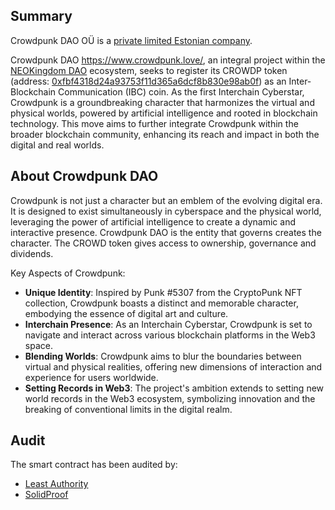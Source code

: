 ## Summary

Crowdpunk DAO OÜ is a [private limited Estonian company](https://ariregister.rik.ee/eng/company/16813917/Crowdpunk-DAO-O%C3%9C).

Crowdpunk DAO <https://www.crowdpunk.love/>, an integral project within the [NEOKingdom DAO](https://www.neokingdom.org/) ecosystem, seeks to register its CROWDP token (address: [0xfbf4318d24a93753f11d365a6dcf8b830e98ab0f](https://escan.live/address/0xfbf4318d24a93753f11d365a6dcf8b830e98ab0f)) as an Inter-Blockchain Communication (IBC) coin. As the first Interchain Cyberstar, Crowdpunk is a groundbreaking character that harmonizes the virtual and physical worlds, powered by artificial intelligence and rooted in blockchain technology. This move aims to further integrate Crowdpunk within the broader blockchain community, enhancing its reach and impact in both the digital and real worlds.

## About Crowdpunk DAO

Crowdpunk is not just a character but an emblem of the evolving digital era. It is designed to exist simultaneously in cyberspace and the physical world, leveraging the power of artificial intelligence to create a dynamic and interactive presence. Crowdpunk DAO is the entity that governs creates the character. The CROWD token gives access to ownership, governance and dividends.

Key Aspects of Crowdpunk:

- **Unique Identity**: Inspired by Punk #5307 from the CryptoPunk NFT collection, Crowdpunk boasts a distinct and memorable character, embodying the essence of digital art and culture.
- **Interchain Presence**: As an Interchain Cyberstar, Crowdpunk is set to navigate and interact across various blockchain platforms in the Web3 space.
- **Blending Worlds**: Crowdpunk aims to blur the boundaries between virtual and physical realities, offering new dimensions of interaction and experience for users worldwide.
- **Setting Records in Web3**: The project's ambition extends to setting new world records in the Web3 ecosystem, symbolizing innovation and the breaking of conventional limits in the digital realm.

## Audit

The smart contract has been audited by:

- [Least Authority](https://leastauthority.com/blog/audits/neokingdom-dao-smart-contracts/)
- [SolidProof](https://github.com/solidproof/projects/blob/main/2023/NeokingdomDAO/SmartContract_Audit_Solidproof_NeoKingdomDAO.pdf)
